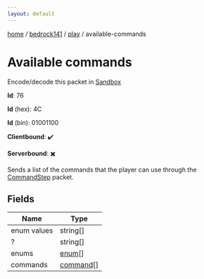 ```yaml
---
layout: default
---
```


[home](/)  /  [bedrock141](/protocol/bedrock141)  /  [play](/protocol/bedrock141/play)  /  available-commands

# Available commands

Encode/decode this packet in [Sandbox](../../../sandbox/bedrock141#play.available_commands)

**Id**: 76

**Id** (hex): 4C

**Id** (bin): 01001100

**Clientbound**: ✔️

**Serverbound**: ✖️

Sends a list of the commands that the player can use through the [CommandStep](#play_command-step) packet.

## Fields

Name | Type
---|---
enum values | string[]
? | string[]
enums | [enum](/protocol/bedrock141/types/enum)[]
commands | [command](/protocol/bedrock141/types/command)[]
